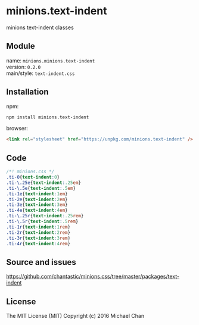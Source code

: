 # minions.text-indent
minions text-indent classes

## Module
name: `minions.minions.text-indent`  
version: `0.2.0`  
main/style: `text-indent.css`  

## Installation
npm:
```bash
npm install minions.text-indent
```

browser:
```html
<link rel="stylesheet" href="https://unpkg.com/minions.text-indent" />
```

## Code
```css
/*! minions.css */
.ti-0{text-indent:0}
.ti-\.25e{text-indent:.25em}
.ti-\.5e{text-indent:.5em}
.ti-1e{text-indent:1em}
.ti-2e{text-indent:2em}
.ti-3e{text-indent:3em}
.ti-4e{text-indent:4em}
.ti-\.25r{text-indent:.25rem}
.ti-\.5r{text-indent:.5rem}
.ti-1r{text-indent:1rem}
.ti-2r{text-indent:2rem}
.ti-3r{text-indent:3rem}
.ti-4r{text-indent:4rem}

```

## Source and issues

https://github.com/chantastic/minions.css/tree/master/packages/text-indent

## License

The MIT License (MIT)
Copyright (c) 2016 Michael Chan
